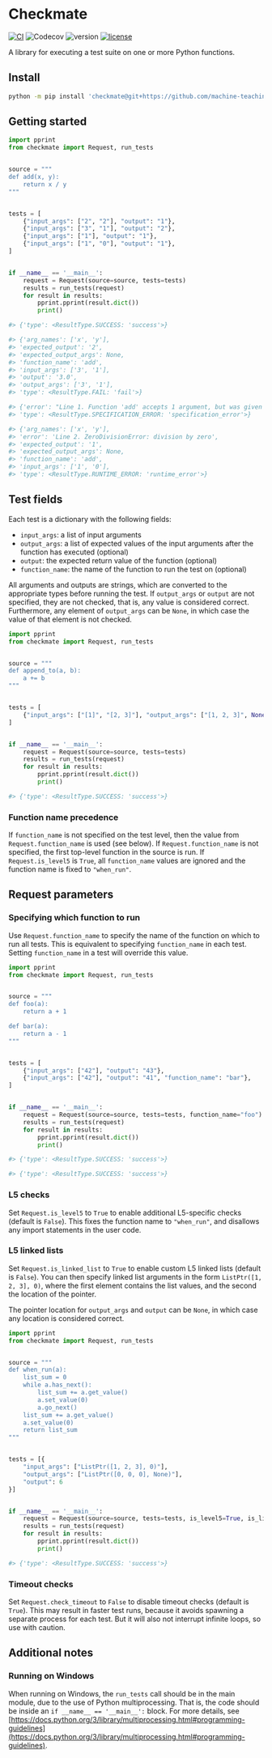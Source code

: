 # Checkmate

[![CI](https://github.com/machine-teaching-group/checkmate/actions/workflows/CI.yml/badge.svg)](https://github.com/machine-teaching-group/checkmate/actions/workflows/CI.yml)
![Codecov](https://img.shields.io/codecov/c/gh/machine-teaching-group/checkmate)
![version](https://img.shields.io/python/required-version-toml?tomlFilePath=https%3A%2F%2Fraw.githubusercontent.com%2Fmachine-teaching-group%2Fcheckmate%2Fmain%2Fpyproject.toml)
[![license](https://img.shields.io/github/license/machine-teaching-group/checkmate.svg)](https://github.com/machine-teaching-group/checkmate/blob/main/LICENSE)

A library for executing a test suite on one or more Python functions.


## Install
```bash
python -m pip install 'checkmate@git+https://github.com/machine-teaching-group/checkmate.git'
```

## Getting started
```python
import pprint
from checkmate import Request, run_tests


source = """
def add(x, y):
    return x / y
"""


tests = [
    {"input_args": ["2", "2"], "output": "1"},
    {"input_args": ["3", "1"], "output": "2"},
    {"input_args": ["1"], "output": "1"},
    {"input_args": ["1", "0"], "output": "1"},
]


if __name__ == '__main__':
    request = Request(source=source, tests=tests)
    results = run_tests(request)
    for result in results:
        pprint.pprint(result.dict())
        print()

#> {'type': <ResultType.SUCCESS: 'success'>}

#> {'arg_names': ['x', 'y'],
#> 'expected_output': '2',
#> 'expected_output_args': None,
#> 'function_name': 'add',
#> 'input_args': ['3', '1'],
#> 'output': '3.0',
#> 'output_args': ['3', '1'],
#> 'type': <ResultType.FAIL: 'fail'>}

#> {'error': "Line 1. Function 'add' accepts 1 argument, but was given 2",
#> 'type': <ResultType.SPECIFICATION_ERROR: 'specification_error'>}

#> {'arg_names': ['x', 'y'],
#> 'error': 'Line 2. ZeroDivisionError: division by zero',
#> 'expected_output': '1',
#> 'expected_output_args': None,
#> 'function_name': 'add',
#> 'input_args': ['1', '0'],
#> 'type': <ResultType.RUNTIME_ERROR: 'runtime_error'>}
```

## Test fields
Each test is a dictionary with the following fields:
* `input_args`: a list of input arguments
* `output_args`: a list of expected values of the input arguments after the function has executed (optional)
* `output`: the expected return value of the function (optional)
* `function_name`: the name of the function to run the test on (optional)

All arguments and outputs are strings, which are converted to the appropriate types before running the test.
If `output_args` or `output` are not specified, they are not checked, that is, any value is considered correct.
Furthermore, any element of `output_args` can be `None`, in which case the value of that element is not checked.

```python
import pprint
from checkmate import Request, run_tests


source = """
def append_to(a, b):
    a += b
"""


tests = [
    {"input_args": ["[1]", "[2, 3]"], "output_args": ["[1, 2, 3]", None]},
]


if __name__ == '__main__':
    request = Request(source=source, tests=tests)
    results = run_tests(request)
    for result in results:
        pprint.pprint(result.dict())
        print()

#> {'type': <ResultType.SUCCESS: 'success'>}
```

### Function name precedence
If `function_name` is not specified on the test level, then the value from `Request.function_name` is used (see below).
If `Request.function_name` is not specified, the first top-level function in the source is run.
If `Request.is_level5` is `True`, all `function_name` values are ignored and the function name is fixed to `"when_run"`.

## Request parameters

### Specifying which function to run
Use `Request.function_name` to specify the name of the function on which to run all tests.
This is equivalent to specifying `function_name` in each test.
Setting `function_name` in a test will override this value.

```python
import pprint
from checkmate import Request, run_tests


source = """
def foo(a):
    return a + 1

def bar(a):
    return a - 1
"""


tests = [
    {"input_args": ["42"], "output": "43"},
    {"input_args": ["42"], "output": "41", "function_name": "bar"},
]


if __name__ == '__main__':
    request = Request(source=source, tests=tests, function_name="foo")
    results = run_tests(request)
    for result in results:
        pprint.pprint(result.dict())
        print()

#> {'type': <ResultType.SUCCESS: 'success'>}

#> {'type': <ResultType.SUCCESS: 'success'>}
```

### L5 checks
Set `Request.is_level5` to `True` to enable additional L5-specific checks (default is `False`).
This fixes the function name to `"when_run"`, and disallows any import statements in the user code.


### L5 linked lists
Set `Request.is_linked_list` to `True` to enable custom L5 linked lists (default is `False`).
You can then specify linked list arguments in the form `ListPtr([1, 2, 3], 0)`, where the first element contains the list values, and the second the location of the pointer.

The pointer location for `output_args` and `output` can be `None`, in which case any location is considered correct.
```python
import pprint
from checkmate import Request, run_tests


source = """
def when_run(a):
    list_sum = 0
    while a.has_next():
        list_sum += a.get_value()
        a.set_value(0)
        a.go_next()
    list_sum += a.get_value()
    a.set_value(0)
    return list_sum
"""


tests = [{
    "input_args": ["ListPtr([1, 2, 3], 0)"],
    "output_args": ["ListPtr([0, 0, 0], None)"],
    "output": 6
}]


if __name__ == '__main__':
    request = Request(source=source, tests=tests, is_level5=True, is_linked_list=True)
    results = run_tests(request)
    for result in results:
        pprint.pprint(result.dict())
        print()

#> {'type': <ResultType.SUCCESS: 'success'>}
```


### Timeout checks
Set `Request.check_timeout` to `False` to disable timeout checks (default is `True`).
This may result in faster test runs, because it avoids spawning a separate process for each test.
But it will also not interrupt infinite loops, so use with caution.

## Additional notes

### Running on Windows
When running on Windows, the `run_tests` call should be in the main module, due to the use of Python multiprocessing.
That is, the code should be inside an `if __name__ == '__main__':` block.
For more details, see [https://docs.python.org/3/library/multiprocessing.html#programming-guidelines](https://docs.python.org/3/library/multiprocessing.html#programming-guidelines).